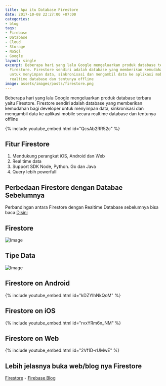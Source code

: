 ```yaml
---
title: Apa itu Database Firestore
date: 2017-10-08 22:27:00 +07:00
categories:
- blog
tags:
- Firebase
- Database
- Cloud
- Storage
- NoSql
- Google
layout: single
excerpt: Beberapa hari yang lalu Google mengeluarkan produk database terbaru yaitu
  Firestore. Firestore sendiri adalah database yang memberikan kemudahan bagi developer
  untuk menyimpan data, sinkronisasi dan mengambil data ke aplikasi mobile secara
  realtime database dan tentunya offline
image: assets/images/posts/firestore.png
---
```


Beberapa hari yang lalu Google mengeluarkan produk database terbaru yaitu Firestore. Firestore sendiri adalah database yang memberikan kemudahan bagi developer untuk menyimpan data, sinkronisasi dan mengambil data ke aplikasi mobile secara realtime database dan tentunya offline

{% include youtube_embed.html id="QcsAb2RR52c" %}

## Fitur Firestore
1. Mendukung perangkat iOS, Android dan Web
2. Real time data
3. Support SDK Node, Python. Go dan Java
4. Query lebih powerfull

## Perbedaan Firestore dengan Databae Sebelumnya
Perbandingan antara Firestore dengan Realtime Database sebelumnya bisa baca [Disini](https://firebase.googleblog.com/2017/10/cloud-firestore-for-rtdb-developers.html)

## Firestore
![Image](https://1.bp.blogspot.com/-X_-AaM89Ffk/WdK5mMxdjJI/AAAAAAAABW0/PP7sOy56QNE3QnRzX_tWKkKCHkPRpg0mgCLcBGAs/s1600/image3.png)

## Tipe Data
![Image](https://firebasestorage.googleapis.com/v0/b/img-storage-d41a0.appspot.com/o/images%2FScreenshot_17.png?alt=media&token=59e55bb0-4865-41f3-83d5-1d565788098c)

## Firestore on Android
{% include youtube_embed.html id="kDZYIhNkQoM" %}

## Firestore on iOS
{% include youtube_embed.html id="rvxYRm6n_NM" %}

## Firestore on Web
{% include youtube_embed.html id="2Vf1D-rUMwE" %}

## Lebih jelasnya buka web/blog nya Firestore

[Firestore](https://firebase.google.com/docs/firestore/) - 
[Firebase Blog](https://firebase.googleblog.com/2017/10/cloud-firestore-for-rtdb-developers.html)